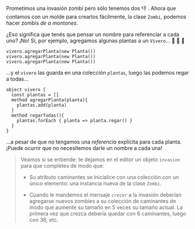 Prometimos una invasión zombi pero sólo tenemos dos :-1: . Ahora que contamos con un molde para crearlos fácilmente, la clase `Zombi`, podemos hacer zombis _de a montones_.

¿Eso significa que tenés que pensar un nombre para referenciar a cada uno? ¡No! Si, por ejemplo, agregamos algunas plantas a un `Vivero`... :hibiscus: :rose: :sunflower:

```wollok
vivero.agregarPlanta(new Planta())
vivero.agregarPlanta(new Planta())
vivero.agregarPlanta(new Planta())
```

...y el `vivero` las guarda en una colección `plantas`, luego las podemos regar a todas...


```wollok
object vivero {
  const plantas = []
  method agregarPlanta(planta){
    plantas.add(planta)
  }
  method regarTodas(){
    plantas.forEach { planta => planta.regar() }
  }
}
```

...a pesar de que no tengamos una _referencia_ explícita para cada planta. ¡Puede ocurrir que no necesitemos darle un nombre a cada una!

> Veamos si se entiende: te dejamos en el editor un objeto `invasion` para que completes de modo que:
>
> - Su atributo caminantes se inicialice con una colección con un único elemento: una instancia nueva de la clase `Zombi`.
>
> - Cuando le mandemos el mensaje `crecer` a la invasión deberían agregarse nuevos zombies a su colección de caminantes de modo que aumente su tamaño en 5 veces su tamaño actual. La primera vez que crezca debería quedar con 6 caminantes, luego con 36, etc.